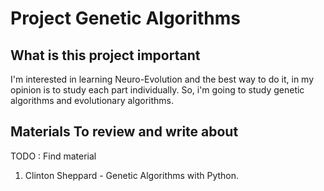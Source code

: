# Project Genetic Algorithms

## What is this project important

I'm interested in learning Neuro-Evolution and the best way to do it, in my opinion is to study each part individually. So, i'm going to study genetic algorithms and evolutionary algorithms.

## Materials To review and write about

TODO : Find material

1. Clinton Sheppard - Genetic Algorithms with Python.